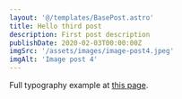 ```yaml
---
layout: '@/templates/BasePost.astro'
title: Hello third post
description: First post description
publishDate: 2020-02-03T00:00:00Z
imgSrc: '/assets/images/image-post4.jpeg'
imgAlt: 'Image post 4'
---
```


Full typography example at [this page](./sixth-post.md).
